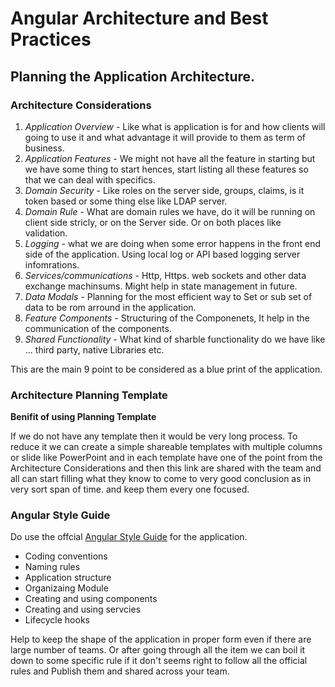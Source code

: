 # Angular Architecture and Best Practices

## Planning the Application Architecture.

### Architecture Considerations

1. _Application Overview_ - Like what is application is for and how clients will going to use it and what advantage it will provide to them as term of business.
1. _Application Features_ - We might not have all the feature in starting but we have some thing to start hences, start listing all these features so that we can deal with specifics.
1. _Domain Security_ - Like roles on the server side, groups, claims, is it token based or some thing else like LDAP server.
1. _Domain Rule_ - What are domain rules we have, do it will be running on client side stricly, or on the Server side. Or on both places like validation.
1. _Logging_ - what we are doing when some error happens in the front end side of the application. Using local log or API based logging server infomrations.
1. _Services/communications_ - Http, Https. web sockets and other data exchange machinsums. Might help in state management in future.
1. _Data Modals_ - Planning for the most efficient way to Set or sub set of data to be rom arround in the application. 
1. _Feature Components_ - Structuring of the Componenets, It help in the communication of the components. 
1. _Shared Functionality_ - What kind of sharble functionality do we have like ... third party, native Libraries etc.

This are the main 9 point to be considered as a blue print of the application.

### Architecture Planning Template

**Benifit of using Planning Template**

If we do not have any template then it would be very long process. To reduce it we can create a simple shareable templates with multiple columns or slide like PowerPoint and in each template have one of the point from the Architecture Considerations and then this link are shared with the team and all can start filling what they know to come to very good conclusion as in very sort span of time. and keep them every one focused.

### Angular Style Guide

Do use the offcial [Angular Style Guide](https://angular.io/guide/styleguide) for the application.
* Coding conventions
* Naming rules
* Application structure
* Organizaing Module
* Creating and using components
* Creating and using servcies
* Lifecycle hooks

Help to keep the shape of the application in proper form even if there are large number of teams. Or after going through all the item we can boil it down to some specific rule if it don't seems right to follow all the official rules and Publish them and shared across your team.










